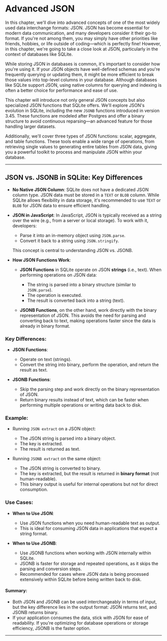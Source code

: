 # Advanced JSON

In this chapter, we'll dive into advanced concepts of one of the most widely used data interchange formats: JSON. JSON
has become essential for modern data communication, and many developers consider it their go-to format. If you're not
among them, you may simply have other priorities like friends, hobbies, or life outside of coding—which is perfectly
fine! However, in this chapter, we're going to take a close look at JSON, particularly in the context of databases like
SQLite.

While storing JSON in databases is common, it's important to consider how you're using it. If your JSON objects have
well-defined schemas and you're frequently querying or updating them, it might be more efficient to break those values
into top-level columns in your database. Although databases like SQLite support JSON, using native columns for querying
and indexing is often a better choice for performance and ease of use.

This chapter will introduce not only general JSON concepts but also specialized JSON functions that SQLite offers. We'll
explore JSON's evolution in SQLite, including the new `JSONB` functions introduced in version 3.45. These functions are
modeled after Postgres and offer a binary structure to avoid continuous reparsing—an advanced feature for those
handling larger datasets.

Additionally, we'll cover three types of JSON functions: scalar, aggregate, and table functions. These tools enable a
wide range of operations, from retrieving single values to generating entire tables from JSON data, giving you a
powerful toolkit to process and manipulate JSON within your database.

---

## JSON vs. JSONB in SQLite: Key Differences

- **No Native JSON Column**: SQLite does not have a dedicated JSON column type. JSON data must be stored in a `TEXT` or
  `BLOB` column. While SQLite allows flexibility in data storage, it's recommended to use `TEXT` or `BLOB` for JSON data
  to ensure efficient handling.

- **JSON in JavaScript**: In JavaScript, JSON is typically received as a string over the wire (e.g., from a server or
  local storage). To work with it, developers:
    - Parse it into an in-memory object using `JSON.parse`.
    - Convert it back to a string using `JSON.stringify`.

  This concept is central to understanding JSON vs. JSONB.

- **How JSON Functions Work**:
    - **JSON Functions** in SQLite operate on JSON **strings** (i.e., text). When performing operations on JSON data:
        - The string is parsed into a binary structure (similar to `JSON.parse`).
        - The operation is executed.
        - The result is converted back into a string (text).

    - **JSONB Functions**, on the other hand, work directly with the binary representation of JSON. This avoids the need
      for parsing and converting back to text, making operations faster since the data is already in binary format.

### Key Differences:

- **JSON Functions**:
    - Operate on text (strings).
    - Convert the string into binary, perform the operation, and return the result as text.

- **JSONB Functions**:
    - Skip the parsing step and work directly on the binary representation of JSON.
    - Return binary results instead of text, which can be faster when performing multiple operations or writing data
      back to disk.

### Example:

- Running `JSON extract` on a JSON object:
    - The JSON string is parsed into a binary object.
    - The key is extracted.
    - The result is returned as text.

- Running `JSONB extract` on the same object:
    - The JSON string is converted to binary.
    - The key is extracted, but the result is returned in **binary format** (not human-readable).
    - This binary output is useful for internal operations but not for direct consumption.

### Use Cases:

- **When to Use JSON**:
    - Use JSON functions when you need human-readable text as output.
    - This is ideal for consuming JSON data in applications that expect a string format.

- **When to Use JSONB**:
    - Use JSONB functions when working with JSON internally within SQLite.
    - JSONB is faster for storage and repeated operations, as it skips the parsing and conversion steps.
    - Recommended for cases where JSON data is being processed extensively within SQLite before being written back to
      disk.

#### Summary:

- Both JSON and JSONB can be used interchangeably in terms of input, but the key difference lies in the output format:
  JSON returns text, and JSONB returns binary.
- If your application consumes the data, stick with JSON for ease of readability. If you're optimizing for database
  operations or storage efficiency, JSONB is the faster option.

---

